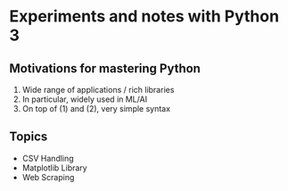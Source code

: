 # Experiments and notes with Python 3

## Motivations for mastering Python
1. Wide range of applications / rich libraries
2. In particular, widely used in ML/AI
3. On top of (1) and (2), very simple syntax

## Topics
- CSV Handling
- Matplotlib Library
- Web Scraping
